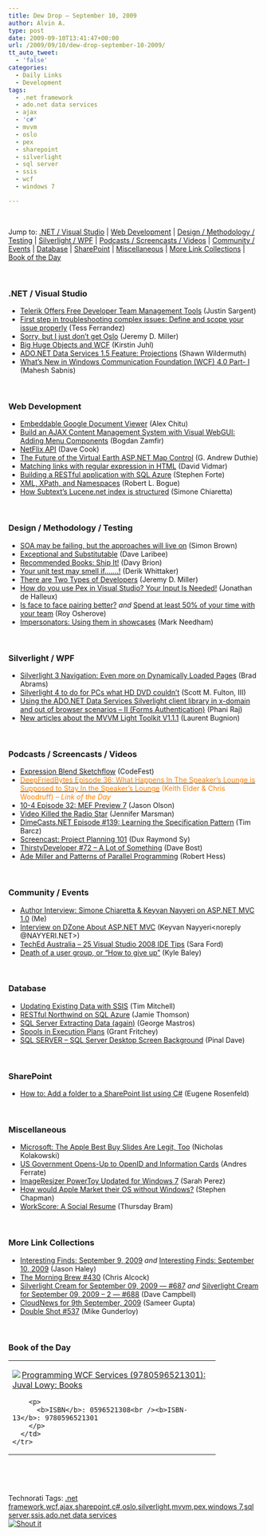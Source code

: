 ```yaml
---
title: Dew Drop – September 10, 2009
author: Alvin A.
type: post
date: 2009-09-10T13:41:47+00:00
url: /2009/09/10/dew-drop-september-10-2009/
tt_auto_tweet:
  - 'false'
categories:
  - Daily Links
  - Development
tags:
  - .net framework
  - ado.net data services
  - ajax
  - 'c#'
  - mvvm
  - oslo
  - pex
  - sharepoint
  - silverlight
  - sql server
  - ssis
  - wcf
  - windows 7

---
```

&#160;

Jump to: [.NET / Visual Studio][1] | [Web Development][2] | [Design / Methodology / Testing][3] | [Silverlight / WPF][4] | [Podcasts / Screencasts / Videos][5] | [Community / Events][6] | [Database][7] | [SharePoint][8] | [Miscellaneous][9] | [More Link Collections][10] | [Book of the Day][11] 

&#160;

### <a name="dotnet"></a>.NET / Visual Studio

  * [Telerik Offers Free Developer Team Management Tools][12] (Justin Sargent)
  * [First step in troubleshooting complex issues: Define and scope your issue properly][13] (Tess Ferrandez)
  * [Sorry, but I just don&#8217;t get Oslo][14] (Jeremy D. Miller)
  * [Big Huge Objects and WCF][15] (Kirstin Juhl)
  * [ADO.NET Data Services 1.5 Feature: Projections][16] (Shawn Wildermuth)
  * [What&#8217;s New in Windows Communication Foundation (WCF) 4.0 Part- I][17] (Mahesh Sabnis)

&#160;

### <a name="web"></a>Web Development

  * [Embeddable Google Document Viewer][18] (Alex Chitu)
  * [Build an AJAX Content Management System with Visual WebGUI: Adding Menu Components][19] (Bogdan Zamfir)
  * [NetFlix API][20] (Dave Cook)
  * [The Future of the Virtual Earth ASP.NET Map Control][21] (G. Andrew Duthie)
  * [Matching links with regular expression in HTML][22] (David Vidmar)
  * [Building a RESTful application with SQL Azure][23] (Stephen Forte)
  * [XML, XPath, and Namespaces][24] (Robert L. Bogue)
  * [How Subtext’s Lucene.net index is structured][25] (Simone Chiaretta)

&#160;

### <a name="design"></a>Design / Methodology / Testing

  * [SOA may be failing, but the approaches will live on][26] (Simon Brown)
  * [Exceptional and Substitutable][27] (Dave Laribee)
  * [Recommended Books: Ship It!][28] (Davy Brion)
  * [Your unit test may smell if…….!][29] (Derik Whittaker)
  * [There are Two Types of Developers][30] (Jeremy D. Miller)
  * [How do you use Pex in Visual Studio? Your Input Is Needed!][31] (Jonathan de Halleux)
  * [Is face to face pairing better?][32] _and_&#160;[Spend at least 50% of your time with your team][33] (Roy Osherove)
  * [Impersonators: Using them in showcases][34] (Mark Needham)

&#160;

### <a name="silverlight"></a>Silverlight / WPF

  * [Silverlight 3 Navigation: Even more on Dynamically Loaded Pages][35] (Brad Abrams)
  * [Silverlight 4 to do for PCs what HD DVD couldn&#8217;t][36] (Scott M. Fulton, III)
  * [Using the ADO.NET Data Services Silverlight client library in x-domain and out of browser scenarios – II (Forms Authentication)][37] (Phani Raj)
  * [New articles about the MVVM Light Toolkit V1.1.1][38] (Laurent Bugnion)

&#160;

### <a name="podcasts"></a>Podcasts / Screencasts / Videos

  * [Expression Blend Sketchflow][39] (CodeFest)
  * [<font color="#ff8000">DeepFriedBytes Episode 36: What Happens In The Speaker’s Lounge is Supposed to Stay In the Speaker’s Lounge</font>][40] <font color="#ff8000">(Keith Elder & Chris Woodruff) <em>– Link of the Day</em></font>
  * [10-4 Episode 32: MEF Preview 7][41] (Jason Olson)
  * [Video Killed the Radio Star][42] (Jennifer Marsman)
  * [DimeCasts.NET Episode #139: Learning the Specification Pattern][43] (Tim Barcz)
  * [Screencast: Project Planning 101][44] (Dux Raymond Sy)
  * [ThirstyDeveloper #72 – A Lot of Something][45] (Dave Bost)
  * [Ade Miller and Patterns of Parallel Programming][46] (Robert Hess)

&#160;

### <a name="events"></a>Community / Events

  * [Author Interview: Simone Chiaretta & Keyvan Nayyeri on ASP.NET MVC 1.0][47] (Me)
  * [Interview on DZone About ASP.NET MVC][48] (Keyvan Nayyeri<noreply @NAYYERI.NET>)
  * [TechEd Australia – 25 Visual Studio 2008 IDE Tips][49] (Sara Ford)
  * [Death of a user group, or “How to give up”][50] (Kyle Baley)

&#160;

### <a name="db"></a>Database

  * [Updating Existing Data with SSIS][51] (Tim Mitchell)
  * [RESTful Northwind on SQL Azure][52] (Jamie Thomson)
  * [SQL Server Extracting Data (again)][53] (George Mastros)
  * [Spools in Execution Plans][54] (Grant Fritchey)
  * [SQL SERVER – SQL Server Desktop Screen Background][55] (Pinal Dave)

&#160;

### <a name="sp"></a>SharePoint

  * [How to: Add a folder to a SharePoint list using C#][56] (Eugene Rosenfeld)

&#160;

### <a name="misc"></a>Miscellaneous

  * [Microsoft: The Apple Best Buy Slides Are Legit, Too][57] (Nicholas Kolakowski)
  * [US Government Opens-Up to OpenID and Information Cards][58] (Andres Ferrate)
  * [ImageResizer PowerToy Updated for Windows 7][59] (Sarah Perez)
  * [How would Apple Market their OS without Windows?][60] (Stephen Chapman)
  * [WorkScore: A Social Resume][61] (Thursday Bram)

&#160;

### <a name="links"></a>More Link Collections

  * [Interesting Finds: September 9, 2009][62] _and_&#160;[Interesting Finds: September 10, 2009][63] (Jason Haley)
  * [The Morning Brew #430][64] (Chris Alcock)
  * [Silverlight Cream for September 09, 2009 &#8212; #687][65] _and_&#160;[Silverlight Cream for September 09, 2009 &#8211; 2 &#8212; #688][66] (Dave Campbell)
  * [CloudNews for 9th September, 2009][67] (Sameer Gupta)
  * [Double Shot #537][68] (Mike Gunderloy)

&#160;

### <a name="book"></a>Book of the Day

<div style="padding-bottom: 0px; margin: 0px; padding-left: 0px; padding-right: 0px; display: inline; float: none; padding-top: 0px" id="scid:7dc1bd33-94bd-46fd-a20b-0131235bcd47:479df52f-72a2-41c2-b909-fb77c1677cbd" class="wlWriterSmartContent">
  <table cellspacing="0" cellpadding="2" width="400" border="0" unselectable="on">
    <tr>
      <td valign="top" width="400">
        <p>
          <a title="Programming WCF Services (9780596521301): Juval Lowy: Books" href="http://www.amazon.com/exec/obidos/ASIN/0596521308/alvinashcraft-20"><img data-recalc-dims="1" decoding="async" src="https://i0.wp.com/images.amazon.com/images/P/0596521308.01.MZZZZZZZ.jpg?w=660" border="0" align="left" style="float:left" />Programming WCF Services (9780596521301): Juval Lowy: Books</a>
        </p>
        
        <p>
          <b>ISBN</b>: 0596521308<br /><b>ISBN-13</b>: 9780596521301
        </p>
      </td>
    </tr>
  </table>
</div>

&#160;

<div style="padding-bottom: 0px; margin: 0px; padding-left: 0px; padding-right: 0px; display: inline; float: none; padding-top: 0px" id="scid:C16BAC14-9A3D-4c50-9394-FBFEF7A93539:5dd5891e-5b34-45b8-99ab-fef402e8869e" class="wlWriterSmartContent">
  <!--dotnetkickit-->
</div>

&#160;

<div style="padding-bottom: 0px; margin: 0px; padding-left: 0px; padding-right: 0px; display: inline; float: none; padding-top: 0px" id="scid:0767317B-992E-4b12-91E0-4F059A8CECA8:83b1187c-bcc3-4313-8edd-8b70b7e35d63" class="wlWriterSmartContent">
  Technorati Tags: <a href="http://technorati.com/tags/.net+framework" rel="tag">.net framework</a>,<a href="http://technorati.com/tags/wcf" rel="tag">wcf</a>,<a href="http://technorati.com/tags/ajax" rel="tag">ajax</a>,<a href="http://technorati.com/tags/sharepoint" rel="tag">sharepoint</a>,<a href="http://technorati.com/tags/c%23" rel="tag">c#</a>,<a href="http://technorati.com/tags/oslo" rel="tag">oslo</a>,<a href="http://technorati.com/tags/silverlight" rel="tag">silverlight</a>,<a href="http://technorati.com/tags/mvvm" rel="tag">mvvm</a>,<a href="http://technorati.com/tags/pex" rel="tag">pex</a>,<a href="http://technorati.com/tags/windows+7" rel="tag">windows 7</a>,<a href="http://technorati.com/tags/sql+server" rel="tag">sql server</a>,<a href="http://technorati.com/tags/ssis" rel="tag">ssis</a>,<a href="http://technorati.com/tags/ado.net+data+services" rel="tag">ado.net data services</a>
</div>

<div class="wlWriterHeaderFooter" style="margin:0px; padding:0px 0px 0px 0px;">
  <div class="shoutIt">
    <a rev="vote-for" href="http://dotnetshoutout.com/Submit?url=http%3a%2f%2fwww.alvinashcraft.com%2f2009%2f09%2f10%2fdew-drop-september-10-2009%2f&title=Dew+Drop+-+September+10%2c+2009"><img decoding="async" alt="Shout it" src="http://dotnetshoutout.com/image.axd?url=https://morningdew-bpc6g3a0fgaxdxcu.eastus2-01.azurewebsites.net/2009/09/10/dew-drop-september-10-2009/" style="border:0px" /></a>
  </div>
</div>

 [1]: https://morningdew-bpc6g3a0fgaxdxcu.eastus2-01.azurewebsites.net/#dotnet
 [2]: https://morningdew-bpc6g3a0fgaxdxcu.eastus2-01.azurewebsites.net/#web
 [3]: https://morningdew-bpc6g3a0fgaxdxcu.eastus2-01.azurewebsites.net/#design
 [4]: https://morningdew-bpc6g3a0fgaxdxcu.eastus2-01.azurewebsites.net/#silverlight
 [5]: https://morningdew-bpc6g3a0fgaxdxcu.eastus2-01.azurewebsites.net/#podcasts
 [6]: https://morningdew-bpc6g3a0fgaxdxcu.eastus2-01.azurewebsites.net/#events
 [7]: https://morningdew-bpc6g3a0fgaxdxcu.eastus2-01.azurewebsites.net/#db
 [8]: https://morningdew-bpc6g3a0fgaxdxcu.eastus2-01.azurewebsites.net/#sp
 [9]: https://morningdew-bpc6g3a0fgaxdxcu.eastus2-01.azurewebsites.net/#misc
 [10]: https://morningdew-bpc6g3a0fgaxdxcu.eastus2-01.azurewebsites.net/#links
 [11]: https://morningdew-bpc6g3a0fgaxdxcu.eastus2-01.azurewebsites.net/#book
 [12]: http://feeds.dzone.com/~r/zones/dotnet/~3/8Pr9xBX8P3o/telerik-offers-free-developer
 [13]: http://blogs.msdn.com/tess/archive/2009/09/09/first-step-in-troubleshooting-complex-issues-define-and-scope-your-issue-properly.aspx
 [14]: http://codebetter.com/blogs/jeremy.miller/archive/2009/09/09/sorry-but-i-just-don-t-get-oslo.aspx
 [15]: http://geekswithblogs.net/KirstinJ/archive/2009/09/09/big-huge-objects-and-wcf.aspx
 [16]: http://wildermuth.com/2009/09/09/ADO_NET_Data_Services_1_5_Feature_Projections
 [17]: http://feedproxy.google.com/~r/netCurryRecentArticles/~3/JTo_N0DMlY8/ShowArticle.aspx
 [18]: http://googlesystem.blogspot.com/2009/09/embeddable-google-document-viewer.html
 [19]: http://www.devx.com/dotnet/Article/42713?trk=DXRSS_DOTNET
 [20]: http://blogs.msdn.com/coding4fun/archive/2009/09/09/9893401.aspx
 [21]: http://blogs.msdn.com/gduthie/archive/2009/09/09/the-future-of-the-virtual-earth-asp-net-map-control.aspx
 [22]: http://feeds.vidmar.net/~r/BiteMyBytes/~3/huyCIHEHAMk/matching-links-with-regular-expression-in-html.aspx
 [23]: http://feedproxy.google.com/~r/StephenFortesBlog/~3/NEzP-Hbi27Q/PermaLink,guid,b92b4060-9c5a-40e0-ab0b-8ed76df0571b.aspx
 [24]: http://feedproxy.google.com/~r/sharepointmvpblogs/~3/6vS9Rhix_98/xml-xpath-and-namespaces.aspx
 [25]: http://feedproxy.google.com/~r/Codeclimber/~3/WUlSSD73o3g/how-subtext-lucene.net-index-is-structured.aspx
 [26]: http://www.codingthearchitecture.com/2009/09/10/soa_may_be_failing_but_the_approaches_will_live_on.html
 [27]: http://feedproxy.google.com/~r/thebeelog/~3/mcGn-mkoPhc/liskov-and-exceptions.aspx
 [28]: http://feedproxy.google.com/~r/davybrion/~3/9QPd9wOaWDc/
 [29]: http://feedproxy.google.com/~r/Devlicious/~3/SR89KlAi7D0/your-unit-test-may-smell-if.aspx
 [30]: http://codebetter.com/blogs/jeremy.miller/archive/2009/09/09/there-are-two-types-of-developers.aspx
 [31]: http://feedproxy.google.com/~r/PelisFarm/~3/fZTbDf4zMOo/HowDoYouUsePexInVisualStudioYourInputIsNeeded.aspx
 [32]: http://feedproxy.google.com/~r/5whys/~3/xSLzzx7r72g/is-face-to-face-pairing-better.html
 [33]: http://feedproxy.google.com/~r/5whys/~3/NFYEdLEF2g0/spend-at-least-50-of-your-time-with-your-team.html
 [34]: http://feedproxy.google.com/~r/MarkNeedham/~3/U4ajNWrUMGg/
 [35]: http://blogs.msdn.com/brada/archive/2009/09/09/silverlight-3-navigation-even-more-on-dynamically-loaded-pages.aspx
 [36]: http://feeds.betanews.com/~r/bn/~3/jDOyeMW1Q4c/1252518510
 [37]: http://blogs.msdn.com/phaniraj/archive/2009/09/10/using-the-ado-net-data-services-silverlight-client-library-in-x-domain-and-out-of-browser-scenarios-ii-forms-authentication.aspx
 [38]: http://feedproxy.google.com/~r/galasoft/~3/lOsbbItLMSk/new-articles-about-the-mvvm-light-toolkit-v1.1.1.aspx
 [39]: http://channel9.msdn.com/posts/codefest/Expression-Blend-Sketchflow/
 [40]: http://feedproxy.google.com/~r/deepfriedbytes/~3/Yf_ntpNxC5M/
 [41]: http://channel9.msdn.com/shows/10-4/10-4-Episode-32-MEF-Preview-7/
 [42]: http://feedproxy.google.com/~r/JenniferMarsman/~3/6uV8Yfu_aXY/video-killed-the-radio-star.aspx
 [43]: http://feedproxy.google.com/~r/Dimecastsnet--InformAndEducateIn10MinutesOrLess/~3/j1kEWrI6rUQ/139
 [44]: http://feedproxy.google.com/~r/Meetdux/~3/_9uL_0I4vEo/screencast-project-planning-101.aspx
 [45]: http://feedproxy.google.com/~r/ThirstyDeveloperPodcast/~3/90WHdBamjUE/72ALotOfSomething.aspx
 [46]: http://channel9.msdn.com/shows/The+Knowledge+Chamber/Ade-Miller-and-Patterns-of-Parallel-Programming/
 [47]: http://feeds.dzone.com/~r/zones/dotnet/~3/tnZ7lL2sTFU/author-interview-simone
 [48]: http://nayyeri.net/blog/interview-on-dzone-about-asp-net-mvc/
 [49]: http://blogs.msdn.com/saraford/archive/2009/09/09/teched-australia-25-visual-studio-2008-ide-tips.aspx
 [50]: http://codebetter.com/blogs/kyle.baley/archive/2009/09/09/death-of-a-user-group-or-how-to-give-up.aspx
 [51]: http://www.sqlservercentral.com/blogs/tim_mitchell/archive/2009/09/10/updating-existing-data-with-ssis.aspx
 [52]: http://feedproxy.google.com/~r/jamiet/~3/VaxOCR9CRsA/restful-northwind-on-sql-azure.aspx
 [53]: http://blogs.lessthandot.com/index.php/DataMgmt/DataDesign/sql-server-extracting-data-again
 [54]: http://www.sqlservercentral.com/blogs/scarydba/archive/2009/09/09/spools-in-execution-plans.aspx
 [55]: http://blog.sqlauthority.com/2009/09/10/sql-server-sql-server-desktop-screen-background/
 [56]: http://feedproxy.google.com/~r/sharepointmvpblogs/~3/Cz_SZiqrkFE/how-to-add-folder-to-sharepoint-list.html
 [57]: http://feeds.ziffdavisenterprise.com/~r/RSS/MicrosoftWatch/~3/w2mIBehn0HI/microsoft_the_apple_best_buy_slides_are_ours_too.html
 [58]: http://feedproxy.google.com/~r/ProgrammableWeb/~3/zihuF3LlS3U/
 [59]: http://on10.net/blogs/sarahintampa/ImageResizer-PowerToy-Updated-for-Windows-7/
 [60]: http://uxevangelist.blogspot.com/2009/09/how-would-apple-market-their-os-without.html
 [61]: http://feedproxy.google.com/~r/Webworkerdaily/~3/A-Oun6pbpyc/
 [62]: http://jasonhaley.com/blog/post.aspx?id=7a6dfa8e-d54e-4665-97a1-209ee90d14ca
 [63]: http://jasonhaley.com/blog/post.aspx?id=46d78cb6-9bc5-4975-aefb-6a4e16b86eca
 [64]: http://feedproxy.google.com/~r/ReflectivePerspective/~3/k1pbpWEyYOk/
 [65]: http://geekswithblogs.net/WynApseTechnicalMusings/archive/2009/09/09/134582.aspx
 [66]: http://geekswithblogs.net/WynApseTechnicalMusings/archive/2009/09/09/134591.aspx
 [67]: http://feedproxy.google.com/~r/CloudAve/~3/sYgv3u7l6xw/cloudnews-for-9th-september-2009
 [68]: http://afreshcup.com/2009/09/10/double-shot-537/